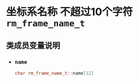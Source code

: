 # 坐标系名称 不超过10个字符`rm_frame_name_t`

## 类成员变量说明

- ### `name`

    ```C++
    char rm_frame_name_t::name[12]
    ```
